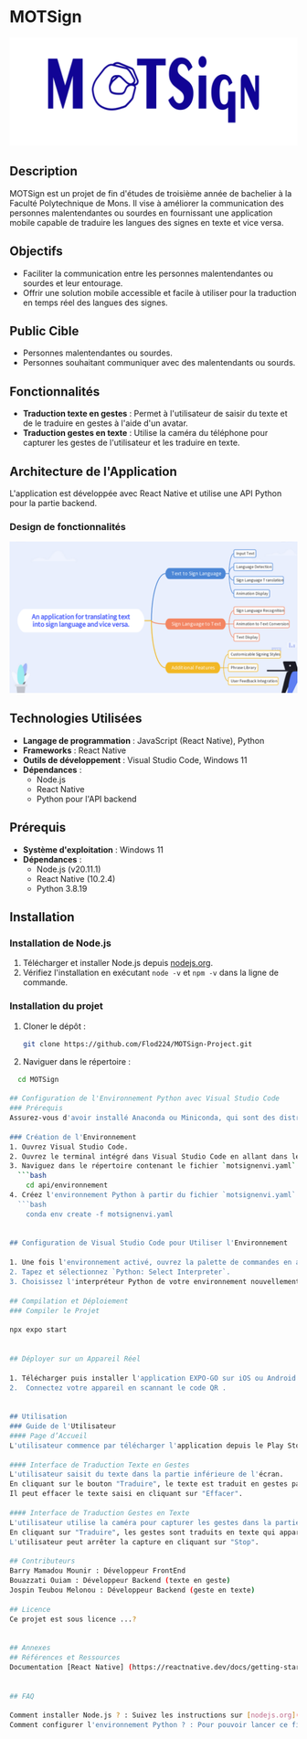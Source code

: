 # MOTSign
![MOTSign Logo](assets\LOGO2.png)
## Description
MOTSign est un projet de fin d'études de troisième année de bachelier à la Faculté Polytechnique de Mons. Il vise à améliorer la communication des personnes malentendantes ou sourdes en fournissant une application mobile capable de traduire les langues des signes en texte et vice versa.

## Objectifs
- Faciliter la communication entre les personnes malentendantes ou sourdes et leur entourage.
- Offrir une solution mobile accessible et facile à utiliser pour la traduction en temps réel des langues des signes.

## Public Cible
- Personnes malentendantes ou sourdes.
- Personnes souhaitant communiquer avec des malentendants ou sourds.

## Fonctionnalités
- **Traduction texte en gestes** : Permet à l'utilisateur de saisir du texte et de le traduire en gestes à l'aide d'un avatar.
- **Traduction gestes en texte** : Utilise la caméra du téléphone pour capturer les gestes de l'utilisateur et les traduire en texte.

## Architecture de l'Application
L'application est développée avec React Native et utilise une API Python pour la partie backend.

### Design de fonctionnalités
![Design de fonctionnalités](assets\architecture.png)

## Technologies Utilisées
- **Langage de programmation** : JavaScript (React Native), Python
- **Frameworks** : React Native
- **Outils de développement** : Visual Studio Code, Windows 11
- **Dépendances** : 
  - Node.js
  - React Native
  - Python pour l'API backend

## Prérequis
- **Système d'exploitation** : Windows 11
- **Dépendances** :
  - Node.js (v20.11.1) 
  - React Native (10.2.4) 
  - Python 3.8.19

## Installation
### Installation de Node.js
1. Télécharger et installer Node.js depuis [nodejs.org](https://nodejs.org/).
2. Vérifiez l'installation en exécutant `node -v` et `npm -v` dans la ligne de commande.

### Installation du projet
1. Cloner le dépôt : 
    ```bash
    git clone https://github.com/Flod224/MOTSign-Project.git

2. Naviguer dans le répertoire :
  ```bash
    cd MOTSign

## Configuration de l'Environnement Python avec Visual Studio Code
### Prérequis
Assurez-vous d'avoir installé Anaconda ou Miniconda, qui sont des distributions Python permettant de créer et de gérer facilement des environnements à partir de fichiers `yaml`.

### Création de l'Environnement
1. Ouvrez Visual Studio Code.
2. Ouvrez le terminal intégré dans Visual Studio Code en allant dans le menu **View** > **Terminal**.
3. Naviguez dans le répertoire contenant le fichier `motsignenvi.yaml` :
    ```bash
      cd api/environnement
4. Créez l'environnement Python à partir du fichier `motsignenvi.yaml` :
    ```bash
      conda env create -f motsignenvi.yaml
    

## Configuration de Visual Studio Code pour Utiliser l'Environnement

1. Une fois l'environnement activé, ouvrez la palette de commandes en appuyant sur `Ctrl+Shift+P` (ou `Cmd+Shift+P` sur macOS).
2. Tapez et sélectionnez `Python: Select Interpreter`.
3. Choisissez l'interpréteur Python de votre environnement nouvellement créé. Il sera listé comme quelque chose comme `(nom_de_votre_environnement) ...`.

## Compilation et Déploiement
### Compiler le Projet
      
  npx expo start
      
                   
## Déployer sur un Appareil Réel

1. Télécharger puis installer l'application EXPO-GO sur iOS ou Android.
2.  Connectez votre appareil en scannant le code QR .


## Utilisation
### Guide de l'Utilisateur
#### Page d’Accueil
L'utilisateur commence par télécharger l'application depuis le Play Store ou l'App Store. Sur la page d'accueil, il peut choisir entre deux options : traduction du texte en geste ou traduction du geste en texte.

#### Interface de Traduction Texte en Gestes
L'utilisateur saisit du texte dans la partie inférieure de l'écran.
En cliquant sur le bouton "Traduire", le texte est traduit en gestes par l'avatar dans la partie supérieure de l'écran.
Il peut effacer le texte saisi en cliquant sur "Effacer".

#### Interface de Traduction Gestes en Texte
L'utilisateur utilise la caméra pour capturer les gestes dans la partie supérieure de l'écran.
En cliquant sur "Traduire", les gestes sont traduits en texte qui apparaît dans la partie inférieure de l'écran.
L'utilisateur peut arrêter la capture en cliquant sur "Stop".

## Contributeurs
Barry Mamadou Mounir : Développeur FrontEnd
Bouazzati Ouiam : Développeur Backend (texte en geste)
Jospin Teubou Melonou : Développeur Backend (geste en texte)

## Licence
Ce projet est sous licence ...?


## Annexes
## Références et Ressources
Documentation [React Native] (https://reactnative.dev/docs/getting-started)


## FAQ

Comment installer Node.js ? : Suivez les instructions sur [nodejs.org](https://nodejs.org/).
Comment configurer l'environnement Python ? : Pour pouvoir lancer ce fichier , veuillez importer l'environnement fournit dans le dossier [environnement](api/environnement)